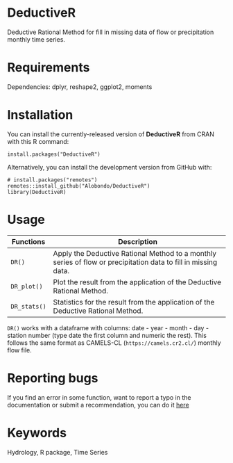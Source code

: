 # DeductiveR
Deductive Rational Method for fill in missing data of flow or precipitation monthly time series.

# Requirements
Dependencies:
  dplyr, reshape2, ggplot2, moments

# Installation
You can install the currently-released version of **DeductiveR** from CRAN with this R command:
```
install.packages("DeductiveR")
```
Alternatively, you can install the development version from GitHub with:
```
# install.packages("remotes")
remotes::install_github("Alobondo/DeductiveR")
library(DeductiveR)
```

# Usage
Functions | Description |
--- | --- |
```DR()``` | Apply the Deductive Rational Method to a monthly series of flow or precipitation data to fill in missing data. |
```DR_plot()``` | Plot the result from the application of the Deductive Rational Method. |
```DR_stats()``` | Statistics for the result from the application of the Deductive Rational Method. |

```DR()``` works with a dataframe with columns: date - year - month - day - station number (type date the first column and numeric the rest). This follows the same format as CAMELS-CL (```https://camels.cr2.cl/```) monthly flow file.

# Reporting bugs
If you find an error in some function, want to report a typo in the documentation or submit a recommendation, you can do it [here](https://github.com/Alobondo/DeductiveR/issues)

# Keywords
Hydrology, R package, Time Series
